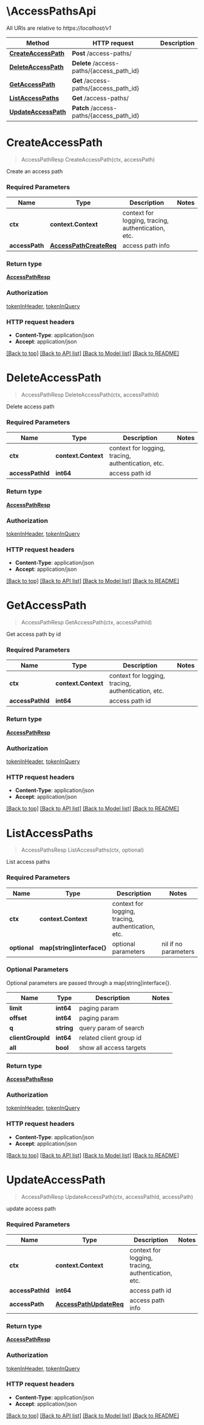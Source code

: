 # \AccessPathsApi

All URIs are relative to *https://localhost/v1*

Method | HTTP request | Description
------------- | ------------- | -------------
[**CreateAccessPath**](AccessPathsApi.md#CreateAccessPath) | **Post** /access-paths/ | 
[**DeleteAccessPath**](AccessPathsApi.md#DeleteAccessPath) | **Delete** /access-paths/{access_path_id} | 
[**GetAccessPath**](AccessPathsApi.md#GetAccessPath) | **Get** /access-paths/{access_path_id} | 
[**ListAccessPaths**](AccessPathsApi.md#ListAccessPaths) | **Get** /access-paths/ | 
[**UpdateAccessPath**](AccessPathsApi.md#UpdateAccessPath) | **Patch** /access-paths/{access_path_id} | 


# **CreateAccessPath**
> AccessPathResp CreateAccessPath(ctx, accessPath)


Create an access path

### Required Parameters

Name | Type | Description  | Notes
------------- | ------------- | ------------- | -------------
 **ctx** | **context.Context** | context for logging, tracing, authentication, etc.
  **accessPath** | [**AccessPathCreateReq**](AccessPathCreateReq.md)| access path info | 

### Return type

[**AccessPathResp**](AccessPathResp.md)

### Authorization

[tokenInHeader](../README.md#tokenInHeader), [tokenInQuery](../README.md#tokenInQuery)

### HTTP request headers

 - **Content-Type**: application/json
 - **Accept**: application/json

[[Back to top]](#) [[Back to API list]](../README.md#documentation-for-api-endpoints) [[Back to Model list]](../README.md#documentation-for-models) [[Back to README]](../README.md)

# **DeleteAccessPath**
> AccessPathResp DeleteAccessPath(ctx, accessPathId)


Delete access path

### Required Parameters

Name | Type | Description  | Notes
------------- | ------------- | ------------- | -------------
 **ctx** | **context.Context** | context for logging, tracing, authentication, etc.
  **accessPathId** | **int64**| access path id | 

### Return type

[**AccessPathResp**](AccessPathResp.md)

### Authorization

[tokenInHeader](../README.md#tokenInHeader), [tokenInQuery](../README.md#tokenInQuery)

### HTTP request headers

 - **Content-Type**: application/json
 - **Accept**: application/json

[[Back to top]](#) [[Back to API list]](../README.md#documentation-for-api-endpoints) [[Back to Model list]](../README.md#documentation-for-models) [[Back to README]](../README.md)

# **GetAccessPath**
> AccessPathResp GetAccessPath(ctx, accessPathId)


Get access path by id

### Required Parameters

Name | Type | Description  | Notes
------------- | ------------- | ------------- | -------------
 **ctx** | **context.Context** | context for logging, tracing, authentication, etc.
  **accessPathId** | **int64**| access path id | 

### Return type

[**AccessPathResp**](AccessPathResp.md)

### Authorization

[tokenInHeader](../README.md#tokenInHeader), [tokenInQuery](../README.md#tokenInQuery)

### HTTP request headers

 - **Content-Type**: application/json
 - **Accept**: application/json

[[Back to top]](#) [[Back to API list]](../README.md#documentation-for-api-endpoints) [[Back to Model list]](../README.md#documentation-for-models) [[Back to README]](../README.md)

# **ListAccessPaths**
> AccessPathsResp ListAccessPaths(ctx, optional)


List access paths

### Required Parameters

Name | Type | Description  | Notes
------------- | ------------- | ------------- | -------------
 **ctx** | **context.Context** | context for logging, tracing, authentication, etc.
 **optional** | **map[string]interface{}** | optional parameters | nil if no parameters

### Optional Parameters
Optional parameters are passed through a map[string]interface{}.

Name | Type | Description  | Notes
------------- | ------------- | ------------- | -------------
 **limit** | **int64**| paging param | 
 **offset** | **int64**| paging param | 
 **q** | **string**| query param of search | 
 **clientGroupId** | **int64**| related client group id | 
 **all** | **bool**| show all access targets | 

### Return type

[**AccessPathsResp**](AccessPathsResp.md)

### Authorization

[tokenInHeader](../README.md#tokenInHeader), [tokenInQuery](../README.md#tokenInQuery)

### HTTP request headers

 - **Content-Type**: application/json
 - **Accept**: application/json

[[Back to top]](#) [[Back to API list]](../README.md#documentation-for-api-endpoints) [[Back to Model list]](../README.md#documentation-for-models) [[Back to README]](../README.md)

# **UpdateAccessPath**
> AccessPathResp UpdateAccessPath(ctx, accessPathId, accessPath)


update access path

### Required Parameters

Name | Type | Description  | Notes
------------- | ------------- | ------------- | -------------
 **ctx** | **context.Context** | context for logging, tracing, authentication, etc.
  **accessPathId** | **int64**| access path id | 
  **accessPath** | [**AccessPathUpdateReq**](AccessPathUpdateReq.md)| access path info | 

### Return type

[**AccessPathResp**](AccessPathResp.md)

### Authorization

[tokenInHeader](../README.md#tokenInHeader), [tokenInQuery](../README.md#tokenInQuery)

### HTTP request headers

 - **Content-Type**: application/json
 - **Accept**: application/json

[[Back to top]](#) [[Back to API list]](../README.md#documentation-for-api-endpoints) [[Back to Model list]](../README.md#documentation-for-models) [[Back to README]](../README.md)


